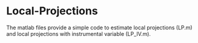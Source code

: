 # Local-Projections
The matlab files provide a simple code to estimate local projections (LP.m) and local projections with instrumental variable (LP_IV.m). 
